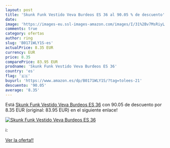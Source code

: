 ```yaml
---
layout: post
title: 'Skunk Funk Vestido Veva Burdeos ES 36 al 90.05 % de descuento'
date: 
image: 'https://images-eu.ssl-images-amazon.com/images/I/31%2Bv7MsRiyL._SL200_.jpg'
comments: true
category: ofertas
author: ring
slug: 'B0171WLY1S-es'
actualPrice: 8.35 EUR
currency: EUR
price: 8.35
comparePrice: 83.95 EUR
prodname: 'Skunk Funk Vestido Veva Burdeos ES 36'
country: 'es'
flag: '🇪🇸'
buyurl: 'https://www.amazon.es/dp/B0171WLY1S/?tag=tolees-21'
descuento: '90.05'
average: '8.35'
---
```


Está [Skunk Funk Vestido Veva Burdeos ES 36](https://www.amazon.es/dp/B0171WLY1S/?tag=tolees-21) con 90.05 de descuento por 8.35 EUR (original: 83.95 EUR) en el siguiente enlace!

[![Skunk Funk Vestido Veva Burdeos ES 36](https://images-eu.ssl-images-amazon.com/images/I/31%2Bv7MsRiyL._SL200_.jpg)](https://www.amazon.es/dp/B0171WLY1S/?tag=tolees-21)

ℹ️:


[Ver la oferta!!](https://www.amazon.es/dp/B0171WLY1S/?tag=tolees-21)
